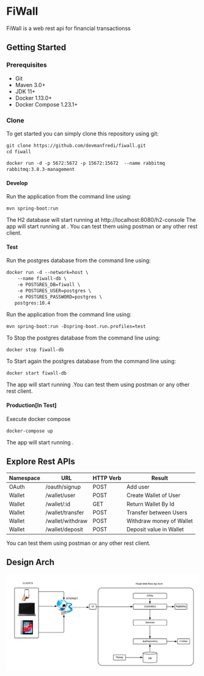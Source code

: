 # FiWall
FiWall is a web rest api for financial transactionss

## Getting Started

### Prerequisites

- Git
- Maven 3.0+
- JDK 11+
- Docker 1.13.0+
- Docker Compose 1.23.1+

### Clone

To get started you can simply clone this repository using git:

```
git clone https://github.com/devmanfredi/fiwall.git
cd fiwall
```

```
docker run -d -p 5672:5672 -p 15672:15672  --name rabbitmq rabbitmq:3.8.3-management

```

#### Develop

Run the application from the command line using:

```
mvn spring-boot:run
```

The H2 database will start running at http://localhost:8080/h2-console
The app will start running at . You can test them using postman or any other rest client.

#### Test

Run the postgres database from the command line using:

```
docker run -d --network=host \
    --name fiwall-db \
    -e POSTGRES_DB=fiwall \
    -e POSTGRES_USER=postgres \
    -e POSTGRES_PASSWORD=postgres \
   postgres:10.4
```

Run the application from the command line using:

```
mvn spring-boot:run -Dspring-boot.run.profiles=test
```

To Stop the postgres database from the command line using:

```
docker stop fiwall-db
```

To Start again the postgres database from the command line using:

```
docker start fiwall-db
```

The app will start running .You can test them using postman or any other rest client.

#### Production[In Test]

Execute docker compose

```
docker-compose up
```

The app will start running .

## Explore Rest APIs

Namespace     |   URL                        | HTTP Verb        | Result
--------------|----------------------------- | ---------------- | -------------------------
OAuth         | /oauth/signup                | POST             | Add user
Wallet        | /wallet/user                 | POST             | Create Wallet of User
Wallet        | /wallet/:id                  | GET              | Return Wallet  By Id
Wallet        | /wallet/transfer             | POST             | Transfer between Users
Wallet        | /wallet/withdraw             | POST             | Withdraw money of Wallet
Wallet        | /wallet/deposit              | POST             | Deposit value in Wallet

You can test them using postman or any other rest client.

## Design Arch

![alt text](https://github.com/devmanfredi/fiwall/blob/develop/fiwall-arch.png?raw=true)
